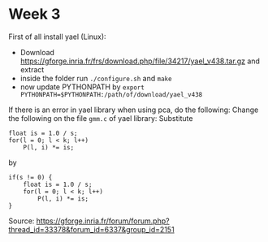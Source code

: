 # Week 3

First of all install yael (Linux):
 - Download https://gforge.inria.fr/frs/download.php/file/34217/yael_v438.tar.gz and extract
 - inside the folder run `./configure.sh` and `make`
 - now update PYTHONPATH by `export PYTHONPATH=$PYTHONPATH:/path/of/download/yael_v438`

 If there is an error in yael library when using pca, do the following:
 Change the following on the file `gmm.c` of yael library:
 Substitute

    float is = 1.0 / s;
    for(l = 0; l < k; l++) 
    	P(l, i) *= is;

by

    if(s != 0) {
    	float is = 1.0 / s;
   		for(l = 0; l < k; l++)
    		P(l, i) *= is;
    }

 Source: https://gforge.inria.fr/forum/forum.php?thread_id=33378&forum_id=6337&group_id=2151